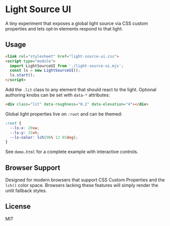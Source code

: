 # Light Source UI

A tiny experiment that exposes a global light source via CSS custom properties and lets opt‑in elements respond to that light.

## Usage

```html
<link rel="stylesheet" href="light-source-ui.css">
<script type="module">
  import LightSourceUI from './light-source-ui.mjs';
  const ls = new LightSourceUI();
  ls.start();
</script>
```

Add the `.lit` class to any element that should react to the light.  Optional authoring knobs can be set with `data-*` attributes:

```html
<div class="lit" data-roughness="0.2" data-elevation="4"></div>
```

Global light properties live on `:root` and can be themed:

```css
:root {
  --ls-x: 20vw;
  --ls-y: 15vh;
  --ls-color: lch(96% 12 85deg);
}
```

See `demo.html` for a complete example with interactive controls.

## Browser Support

Designed for modern browsers that support CSS Custom Properties and the `lch()` color space.  Browsers lacking these features will simply render the unlit fallback styles.

## License

MIT
